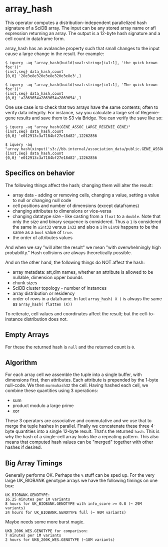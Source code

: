 # array_hash

This operator computes a distribution-independent parallelized hash signature of a SciDB array. The input can be any stored array name or afl expression returning an array. The output is a 12-byte hash signature and a cell count in dataframe form.

array_hash has an avalanche property such that small changes to the input cause a large change in the result. For example:
```
$ iquery -aq "array_hash(build(<val:string>[i=1:1], 'the quick brown fox'))"
{inst,seq} data_hash,count
{0,0} '20e3e8e320e3e8e320e3e8e3',1

$ iquery -aq "array_hash(build(<val:string>[i=1:1], 'The quick brown fox'))"
{inst,seq} data_hash,count
{0,0} 'a2869654a2869654a2869654',1
```

One use case is to check that two arrays have the same contents; often to verify data integrity. For instance, say you calculate a large set of Regenie-gene results and save them to S3 via Bridge. You can verify the save like so:
```
$ iquery -aq "array_hash(GENE_ASSOC_LARGE_REGENIE_GENE)"
{inst,seq} data_hash,count
{0,0} 'e012913c3a7184bf27e18d82',12262856

$ iquery -aq "array_hash(xinput('s3://bb.internal/association_data/public.GENE_ASSOC_LARGE_REGENIE_GENE'))"
{inst,seq} data_hash,count
{0,0} 'e012913c3a7184bf27e18d82',12262856
```

## Specifics on behavior

The following things affect the hash; changing them will alter the result:
 * array data - adding or removing cells, changing a value, setting a value to null or changing null code
 * cell positions and number of dimensions (except dataframes)
 * changing attributes to dimensions or vice-versa
 * changing datatype size - like casting from a `float` to a `double`. Note that only the size and binary sequence is considered. Thus a `1` is considered the same in `uint32` versus `in32` and also a `1` in `uint8` happens to be the same as a `bool` value of `true`.
 * the order of attributes values

And when we say "will alter the result" we mean "with overwhelmingly high probability." Hash collisions are always theoretically possible.

And on the other hand, the following things do NOT affect the hash:
 * array metadata: att,dim names, whether an attribute is allowed to be nullable, dimension upper bounds
 * chunk sizes
 * SciDB cluster topology - number of instances
 * array distribution or residency
 * order of rows in a dataframe. In fact `array_hash( X )` is always the same as `array_hash( flatten (X))`

To reiterate, cell values and coordinates affect the result; but the cell-to-instance distribution does not.

## Empty Arrays

For these the returned hash is `null` and the returned count is `0`.

## Algorithm

For each array cell we assemble the tuple into a single buffer, with dimensions first, then attributes. Each attribute is prepended by the 1-byte null-code. We then `murmuhash32` the cell. Having hashed each cell, we combine these quantities using 3 operations:
 * sum
 * product modulo a large prime
 * xor

These 3 operators are associative and commutative and we use that to merge the tuple hashes in parallel. Finally we concatenate these three 4-byte quantities into a single 12-byte result. That's the returned `hash`. This is why the hash of a single-cell array looks like a repeating pattern. This also means that computed hash values can be "merged" together with other hashes if desired.

## Big Array Timings

Generally performs OK. Perhaps the `%` stuff can be sped up. For the very large UK_BIOBANK genotype arrays we have the following timings on one box:
```
UK_BIOBANK.GENOTYPE:
16.25 minutes per 1M variants
8 hours for UK_BIOBANK.GENOTYPE with info_score >= 0.8 (~ 29M variants)
24 hours for UK_BIOBANK.GENOTYPE full (~ 90M variants)
```
Maybe needs some more burst magic.

```
UKB_200K_WES.GENOTYPE for comparison:
7 minutes per 1M variants
2 hours for UKB_200K_WES.GENOTYPE (~18M variants)
```
